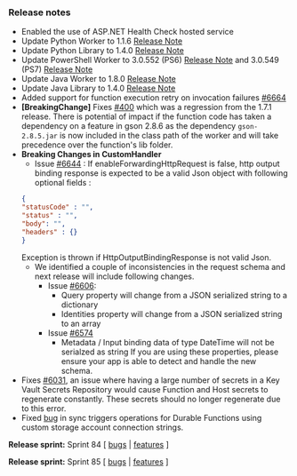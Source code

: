 ### Release notes
<!-- Please add your release notes in the following format:
- My change description (#PR)
-->
- Enabled the use of ASP.NET Health Check hosted service
- Update Python Worker to 1.1.6 [Release Note](https://github.com/Azure/azure-functions-python-worker/releases/tag/1.1.6)
- Update Python Library to 1.4.0 [Release Note](https://github.com/Azure/azure-functions-python-library/releases/tag/1.4.0)
- Update PowerShell Worker to 3.0.552 (PS6) [Release Note](https://github.com/Azure/azure-functions-powershell-worker/releases/tag/v3.0.552) and 3.0.549 (PS7) [Release Note](https://github.com/Azure/azure-functions-powershell-worker/releases/tag/v3.0.549)
- Update Java Worker to 1.8.0 [Release Note](https://github.com/Azure/azure-functions-java-worker/releases/tag/1.8.0)
- Update Java Library to 1.4.0 [Release Note](https://github.com/Azure/azure-functions-java-library)
- Added support for function execution retry on invocation failures [#6664](https://github.com/Azure/azure-functions-host/issues/6664)
- **[BreakingChange]** Fixes [#400](https://github.com/Azure/azure-functions-java-worker/issues/400) which was a regression from the 1.7.1 release.
  There is potential of impact if the function code has taken a dependency on a feature in gson 2.8.6 as the dependency `gson-2.8.5.jar` is now included in the class path of the worker and will take precedence over the function's lib folder.
- **Breaking Changes in CustomHandler**
    -  Issue [#6644](https://github.com/Azure/azure-functions-host/issues/6644) : If enableForwardingHttpRequest is false, http output binding response is expected to be a valid Json object with following optional fields :
    ```json
    {
    "statusCode" : "",
    "status" : "",
    "body": "",
    "headers" : {}
    }
    ```
    Exception is thrown if HttpOutputBindingResponse is not valid Json.
    - We identified a couple of inconsistencies in the request schema and next release will include following changes.
        - Issue [#6606](https://github.com/Azure/azure-functions-host/issues/6606): 
            - Query property will change from a JSON serialized string to a dictionary
            - Identities property will change from a JSON serialized string to an array
        - Issue [#6574](https://github.com/Azure/azure-functions-host/issues/6574)
            - Metadata / Input binding data of type DateTime will not be serialzed as string
    If you are using these properties, please ensure your app is able to detect and handle the new schema.
- Fixes [#6031](https://github.com/Azure/azure-functions-host/issues/6031), an issue where having a large number of secrets in a Key Vault Secrets Repository would cause Function and Host secrets to regenerate constantly. These secrets should no longer regenerate due to this error.
- Fixed [bug](https://github.com/Azure/azure-functions-durable-extension/issues/1467) in sync triggers operations for Durable Functions using custom storage account connection strings.

**Release sprint:** Sprint 84
[ [bugs](https://github.com/Azure/azure-functions-host/issues?q=is%3Aissue+milestone%3A%22Functions+Sprint+84%22+label%3Abug+is%3Aclosed) | [features](https://github.com/Azure/azure-functions-host/issues?q=is%3Aissue+milestone%3A%22Functions+Sprint+84%22+label%3Afeature+is%3Aclosed) ]

**Release sprint:** Sprint 85
[ [bugs](https://github.com/Azure/azure-functions-host/issues?q=is%3Aissue+milestone%3A%22Functions+Sprint+85%22+label%3Abug+is%3Aclosed) | [features](https://github.com/Azure/azure-functions-host/issues?q=is%3Aissue+milestone%3A%22Functions+Sprint+85%22+label%3Afeature+is%3Aclosed) ]